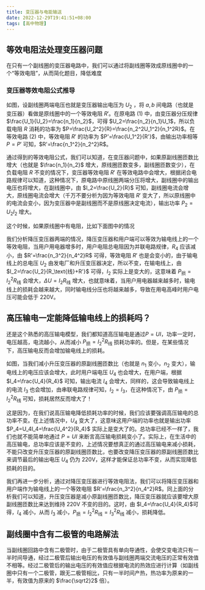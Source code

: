 ```yaml
---
title: 变压器与电能输送
date: 2022-12-29T19:41:51+08:00
tags: [高中物理]
---
```


## 等效电阻法处理变压器问题

在只有一个副线圈的变压器电路中，我们可以通过将副线圈等效成原线圈中的一个“等效电阻”，从而简化题目，降低难度

### 变压器等效电阻公式推导

如图，设副线圈两端电压也就是变压器输出电压为 $U_2$ ，将 $a, b$ 间电路（也就是变压器）看做是原线圈中的一个等效电阻 $R'$。在原电路 $(1)$ 中，由变压器分压规律 $\frac{U_1}{U_2}=\frac{n_1}{n_2}$，可得 $U_2=\frac{n_2}{n_1}U_1$，所以负载电阻 $R$ 消耗的功率为 $P=\frac{U_2^2}{R}=\frac{n_2^2U_1^2}{n_1^2R}$。在等效电路 $(2)$ 中，等效电阻 $R'$ 的功率为 $P'=\frac{U_1^2}{R'}$，由输出功率相等 $P=P'$ 可知，$R'=\frac{n_1^2}{n_2^2}R$。

通过得到的等效电阻公式，我们可以知道，在变压器问题中，如果原副线圈匝数比增大（也就是 $\frac{n_1}{n_2}$ 增大，原线圈匝数变多，副线圈匝数变少），在负载电阻 $R$ 不变的情况下，变压器等效电阻 $R'$ 在等效电路中会增大，根据闭合电路规律可以知道，这种情况下，原电路中原线圈两端分压将增大，副线圈中的输出电压也将增大，在副线圈中，由 $I_2=\frac{U_2}{R}$ 可知，副线圈电流会增大，原线圈电流会增大（千万不要分析为因为等效电阻 $R'$ 变大了，所以原线圈中的电流会变小，因为变压器中是副线圈而不是原线圈决定电流），输出功率 $P_2=U_2I_2$ 增大。

这个时候，如果原线圈中有电阻，比如下面图中的情况

我们分析降压变压器两端的情况，降压变压器和用户端可以等效为输电线上的一个等效电阻，当用户用电器增多时，用户电阻总电阻因为并联电路规律，$R_4$ 应该减小，由 $R'=\frac{n_3^2}{n_4^2}R$ 可得，等效电阻 $R'$ 也是会变小的，由于输电线上的总电压 $U_2$ 由发电厂和升压变压器决定，所以不变，在输电线上，由 $I_2=\frac{U_2}{R_\text{线}+R'}$ 可得，$I_2$ 实际上是变大的，这意味着 $P_\text{损}=I_2^2R_\text{线}$ 会增大，$\Delta U=I_2R_\text{线}$ 增大，也就意味着，当用户用电器越来越多时，输电线上的损耗会越来越大，同时输电线分压也将越来越多，导致在用电高峰时用户电压可能会低于 220V。

## 高压输电一定能降低输电线上的损耗吗？

还是这个熟悉的高压输电模型，我们都知道高压输电是通过$P=UI$，功率一定时，电压越高，电流越小，从而减小 $P_\text{损}=I_2^2R_\text{线}$ 损耗功率的。但是，在某些情况下，高压输电反而会增加输电线上的损耗。

如图，当我们减小升压变压器的原副线圈匝数比（也就是 $n_1$ 变小，$n_2$ 变大），输电线上的电压应该会增大，此时用户端电压 $U_4$ 也会增大，在用户端，根据 $I_4=\frac{U_4}{R_4}$ 可知，输出电流 $I_4$ 会增大，同样的，这会导致输电线上的电流 $I_3$ 也会增加，由串联电路规律可知，$I_2=I_3$，在这种情况下，由 $P_\text{损}=I_2^2R_\text{线}$ 可知，损耗居然反而增大了！

这是因为，在我们说高压输电降低损耗功率的时候，我们应该要强调高压输电的总功率不变。在上述情况中，$U_4$ 变大了，这意味这用户端的功率也就是输出功率 $P_4=U_4I_4=\frac{U_4^2}{R_4}$ 实际上是变大了的。总功率已经不一样了，我们也就不能简单地通过 $P=UI$ 来断言高压输电损耗变小了。实际上，在生活中的高压输电，总功率应该是不变的，上述情况要想真正的通过高压输电来减小损耗，不能只改变升压变压器的原副线圈匝数比，也要改变降压变压器的原副线圈匝数比来调节最后的输出电压 $U_4$ 仍为 220V，这样才能保证总功率不变，从而实现降低损耗的目的。

我们再进一步分析，通过对降压变压器进行等效电阻法，我们可以将降压变压器和用户端作为输电线上的一个等效电阻 $R'=\frac{n_3^2}{n_4^2}R$。同上面的分析我们可以知道，升压变压器是减小原副线圈匝数比，降压变压器就应该要增大原副线圈匝数比来达到维持 220V 不变的目的。这时，由 $I_4=\frac{U_4}{R_4}$可得，$I_4$ 减小，从而 $I_3$ 减小，$P_\text{损}=I_2^2R_\text{线}=I_3^2R_\text{线}$ 减小，损耗降低。

## 副线圈中含有二极管的电路解法

当副线圈回路中含有二极管时，由于二极管具有单向导通性，会使交变电流只有一半时间导通，经过二极管后输出电压的有效值与副线圈两端交流电压的正常有效值不相等。经过二极管后的输出电压的有效值应根据电流的热效应进行计算（如副线圈中只有一个二极管，跟无二极管相比，只有一半时间产热，热功率为原来的一半，有效值为原来的 $\frac{\sqrt2}2$ 倍）。
